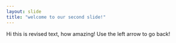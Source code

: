 ```yaml
---
layout: slide
title: "welcome to our second slide!"
---
```

Hi this is revised text, how amazing!
Use the left arrow to go back!
